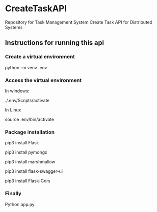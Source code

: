 # CreateTaskAPI
Repository for Task Management System Create Task API for Distributed Systems

## Instructions for running this api

### Create a virtual environment
python -m venv .env

### Access the virtual environment
In windows:

./.env/Scripts/activate

In Linux

source .env/bin/activate

### Package installation
pip3 install Flask

pip3 install pymongo

pip3 install marshmallow

pip3 install flask-swagger-ui

pip3 install Flask-Cors

### Finally
Python app.py
